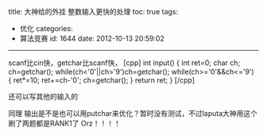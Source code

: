 title: 大神给的外挂 整数输入更快的处理
toc: true
tags:
  - 优化
categories:
  - 算法竞赛
id: 1644
date: 2012-10-13 20:59:02
---

scanf比cin快，getchar比scanf快，
[cpp]
int input()
{
        int ret=0;
        char ch;
        ch=getchar();
        while(ch&lt;'0'||ch&gt;'9')ch=getchar();
        while(ch&gt;='0'&amp;&amp;ch&lt;='9')
        {
                ret*=10;
                ret+=ch-'0';
                ch=getchar();
        }
        return ret;
}
[/cpp]

还可以写其他的输入的

同理 输出是不是也可以用putchar来优化？暂时没有测试，不过laputa大神用这个刷了两题都是RANK1了 Orz！！！！